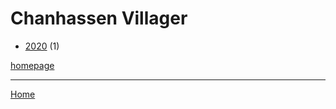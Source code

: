 # Chanhassen Villager

  * [2020](./chanhassen-villager-2020.md) (1)

[homepage](https://www.swnewsmedia.com/chanhassen_villager/)

----

[Home](../index.md)
